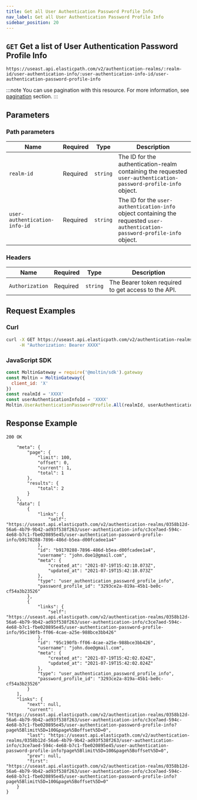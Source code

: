 ```yaml
---
title: Get all User Authentication Password Profile Info
nav_label: Get all User Authentication Password Profile Info
sidebar_position: 20
---
```



## `GET` Get a list of User Authentication Password Profile Info

```http
https://useast.api.elasticpath.com/v2/authentication-realms/:realm-id/user-authentication-info/:user-authentication-info-id/user-authentication-password-profile-info
```

:::note
You can use pagination with this resource. For more information, see [pagination](/docs/commerce-cloud/api-overview/pagination) section.
:::

## Parameters

### Path parameters

| Name | Required | Type | Description |
| --- | --- | --- | --- |
| `realm-id` | Required | `string` | The ID for the authentication-realm containing the requested `user-authentication-password-profile-info` object. |
| `user-authentication-info-id` | Required | `string` | The ID for the `user-authentication-info` object containing the requested `user-authentication-password-profile-info` object. |

### Headers

| Name | Required | Type | Description |
| --- | --- | --- | --- |
| `Authorization` | Required | `string` | The Bearer token required to get access to the API. |

## Request Examples

### Curl

```bash
curl -X GET https://useast.api.elasticpath.com/v2/authentication-realms/:realm-id/user-authentication-info/:user-authentication-info-id/user-authentication-password-profile-info/ \
     -H "Authorization: Bearer XXXX"
```

### JavaScript SDK

```javascript
const MoltinGateway = require('@moltin/sdk').gateway
const Moltin = MoltinGateway({
  client_id: 'X'
})
const realmId = 'XXXX'
const userAuthenticationInfoId = 'XXXX'
Moltin.UserAuthenticationPasswordProfile.All(realmId, userAuthenticationInfoId, null)
```

## Response Example

`200 OK`

```json{
    "meta": {
        "page": {
            "limit": 100,
            "offset": 0,
            "current": 1,
            "total": 1
        },
        "results": {
            "total": 2
        }
    },
    "data": [
        {
            "links": {
                "self": "https://useast.api.elasticpath.com/v2/authentication-realms/0358b12d-56a6-4b79-9b42-ad93f538f263/user-authentication-info/c3ce7aed-594c-4e68-b7c1-fbe020895e45/user-authentication-password-profile-info/b9170288-7896-486d-b5ea-d00fcadee1a4"
            },
            "id": "b9170288-7896-486d-b5ea-d00fcadee1a4",
            "username": "john.doe1@gmail.com",
            "meta": {
                "created_at": "2021-07-19T15:42:10.073Z",
                "updated_at": "2021-07-19T15:42:10.073Z"
            },
            "type": "user_authentication_password_profile_info",
            "password_profile_id": "3293ce2a-819a-45b1-be0c-cf54a3b23526"
        },
        {
            "links": {
                "self": "https://useast.api.elasticpath.com/v2/authentication-realms/0358b12d-56a6-4b79-9b42-ad93f538f263/user-authentication-info/c3ce7aed-594c-4e68-b7c1-fbe020895e45/user-authentication-password-profile-info/95c190fb-ff06-4cae-a25e-988bce3bb426"
            },
            "id": "95c190fb-ff06-4cae-a25e-988bce3bb426",
            "username": "john.doe@gmail.com",
            "meta": {
                "created_at": "2021-07-19T15:42:02.024Z",
                "updated_at": "2021-07-19T15:42:02.024Z"
            },
            "type": "user_authentication_password_profile_info",
            "password_profile_id": "3293ce2a-819a-45b1-be0c-cf54a3b23526"
        }
    ],
    "links": {
        "next": null,
        "current": "https://useast.api.elasticpath.com/v2/authentication-realms/0358b12d-56a6-4b79-9b42-ad93f538f263/user-authentication-info/c3ce7aed-594c-4e68-b7c1-fbe020895e45/user-authentication-password-profile-info?page%5Blimit%5D=100&page%5Boffset%5D=0",
        "last": "https://useast.api.elasticpath.com/v2/authentication-realms/0358b12d-56a6-4b79-9b42-ad93f538f263/user-authentication-info/c3ce7aed-594c-4e68-b7c1-fbe020895e45/user-authentication-password-profile-info?page%5Blimit%5D=100&page%5Boffset%5D=0",
        "prev": null,
        "first": "https://useast.api.elasticpath.com/v2/authentication-realms/0358b12d-56a6-4b79-9b42-ad93f538f263/user-authentication-info/c3ce7aed-594c-4e68-b7c1-fbe020895e45/user-authentication-password-profile-info?page%5Blimit%5D=100&page%5Boffset%5D=0"
    }
}
```
